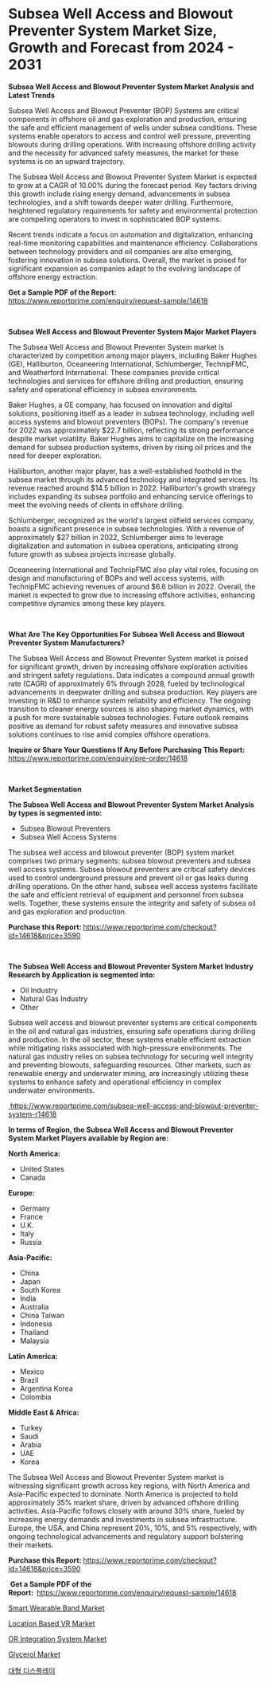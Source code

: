 <p><h1>Subsea Well Access and Blowout Preventer System Market Size, Growth and Forecast from 2024 - 2031</h1></p><p><strong>Subsea Well Access and Blowout Preventer System Market Analysis and Latest Trends</strong></p>
<p><p>Subsea Well Access and Blowout Preventer (BOP) Systems are critical components in offshore oil and gas exploration and production, ensuring the safe and efficient management of wells under subsea conditions. These systems enable operators to access and control well pressure, preventing blowouts during drilling operations. With increasing offshore drilling activity and the necessity for advanced safety measures, the market for these systems is on an upward trajectory.</p><p>The Subsea Well Access and Blowout Preventer System Market is expected to grow at a CAGR of 10.00% during the forecast period. Key factors driving this growth include rising energy demand, advancements in subsea technologies, and a shift towards deeper water drilling. Furthermore, heightened regulatory requirements for safety and environmental protection are compelling operators to invest in sophisticated BOP systems.</p><p>Recent trends indicate a focus on automation and digitalization, enhancing real-time monitoring capabilities and maintenance efficiency. Collaborations between technology providers and oil companies are also emerging, fostering innovation in subsea solutions. Overall, the market is poised for significant expansion as companies adapt to the evolving landscape of offshore energy extraction.</p></p>
<p><strong>Get a Sample PDF of the Report:&nbsp;</strong> <a href="https://www.reportprime.com/enquiry/request-sample/14618">https://www.reportprime.com/enquiry/request-sample/14618</a></p>
<p>&nbsp;</p>
<p><strong>Subsea Well Access and Blowout Preventer System Major Market Players</strong></p>
<p><p>The Subsea Well Access and Blowout Preventer System market is characterized by competition among major players, including Baker Hughes (GE), Halliburton, Oceaneering International, Schlumberger, TechnipFMC, and Weatherford International. These companies provide critical technologies and services for offshore drilling and production, ensuring safety and operational efficiency in subsea environments.</p><p>Baker Hughes, a GE company, has focused on innovation and digital solutions, positioning itself as a leader in subsea technology, including well access systems and blowout preventers (BOPs). The company's revenue for 2022 was approximately $22.7 billion, reflecting its strong performance despite market volatility. Baker Hughes aims to capitalize on the increasing demand for subsea production systems, driven by rising oil prices and the need for deeper exploration.</p><p>Halliburton, another major player, has a well-established foothold in the subsea market through its advanced technology and integrated services. Its revenue reached around $14.5 billion in 2022. Halliburton's growth strategy includes expanding its subsea portfolio and enhancing service offerings to meet the evolving needs of clients in offshore drilling.</p><p>Schlumberger, recognized as the world's largest oilfield services company, boasts a significant presence in subsea technologies. With a revenue of approximately $27 billion in 2022, Schlumberger aims to leverage digitalization and automation in subsea operations, anticipating strong future growth as subsea projects increase globally.</p><p>Oceaneering International and TechnipFMC also play vital roles, focusing on design and manufacturing of BOPs and well access systems, with TechnipFMC achieving revenues of around $6.6 billion in 2022. Overall, the market is expected to grow due to increasing offshore activities, enhancing competitive dynamics among these key players.</p></p>
<p>&nbsp;</p>
<p><strong>What Are The Key Opportunities For Subsea Well Access and Blowout Preventer System Manufacturers?</strong></p>
<p><p>The Subsea Well Access and Blowout Preventer System market is poised for significant growth, driven by increasing offshore exploration activities and stringent safety regulations. Data indicates a compound annual growth rate (CAGR) of approximately 6% through 2028, fueled by technological advancements in deepwater drilling and subsea production. Key players are investing in R&D to enhance system reliability and efficiency. The ongoing transition to cleaner energy sources is also shaping market dynamics, with a push for more sustainable subsea technologies. Future outlook remains positive as demand for robust safety measures and innovative subsea solutions continues to rise amid complex offshore operations.</p></p>
<p><strong>Inquire or Share Your Questions If Any Before Purchasing This Report:</strong> <a href="https://www.reportprime.com/enquiry/pre-order/14618">https://www.reportprime.com/enquiry/pre-order/14618</a></p>
<p>&nbsp;</p>
<p><strong>Market Segmentation</strong></p>
<p><strong>The Subsea Well Access and Blowout Preventer System Market Analysis by types is segmented into:</strong></p>
<p><ul><li>Subsea Blowout Preventers</li><li>Subsea Well Access Systems</li></ul></p>
<p><p>The subsea well access and blowout preventer (BOP) system market comprises two primary segments: subsea blowout preventers and subsea well access systems. Subsea blowout preventers are critical safety devices used to control underground pressure and prevent oil or gas leaks during drilling operations. On the other hand, subsea well access systems facilitate the safe and efficient retrieval of equipment and personnel from subsea wells. Together, these systems ensure the integrity and safety of subsea oil and gas exploration and production.</p></p>
<p><strong>Purchase this Report:&nbsp;</strong><a href="https://www.reportprime.com/checkout?id=14618&price=3590">https://www.reportprime.com/checkout?id=14618&price=3590</a></p>
<p>&nbsp;</p>
<p><strong>The Subsea Well Access and Blowout Preventer System Market Industry Research by Application is segmented into:</strong></p>
<p><ul><li>Oil Industry</li><li>Natural Gas Industry</li><li>Other</li></ul></p>
<p><p>Subsea well access and blowout preventer systems are critical components in the oil and natural gas industries, ensuring safe operations during drilling and production. In the oil sector, these systems enable efficient extraction while mitigating risks associated with high-pressure environments. The natural gas industry relies on subsea technology for securing well integrity and preventing blowouts, safeguarding resources. Other markets, such as renewable energy and underwater mining, are increasingly utilizing these systems to enhance safety and operational efficiency in complex underwater environments.</p></p>
<p><a href="https://www.reportprime.com/subsea-well-access-and-blowout-preventer-system-r14618">&nbsp;https://www.reportprime.com/subsea-well-access-and-blowout-preventer-system-r14618</a></p>
<p><strong>In terms of Region, the Subsea Well Access and Blowout Preventer System Market Players available by Region are:</strong></p>
<p>
    <p> <strong> North America: </strong>
        <ul>
            <li>United States</li>
            <li>Canada</li>
        </ul>
        </p> 
    <p> <strong> Europe: </strong>
        <ul>
            <li>Germany</li>
            <li>France</li>
            <li>U.K.</li>
            <li>Italy</li>
            <li>Russia</li>
        </ul>
        </p> 
    <p> <strong> Asia-Pacific: </strong>
        <ul>
            <li>China</li>
            <li>Japan</li>
            <li>South Korea</li>
            <li>India</li>
            <li>Australia</li>
            <li>China Taiwan</li>
            <li>Indonesia</li>
            <li>Thailand</li>
            <li>Malaysia</li>
        </ul>
        </p> 
    <p> <strong> Latin America: </strong>
        <ul>
            <li>Mexico</li>
            <li>Brazil</li>
            <li>Argentina Korea</li>
            <li>Colombia</li>
        </ul>
        </p> 
    <p> <strong> Middle East & Africa: </strong>
        <ul>
            <li>Turkey</li>
            <li>Saudi</li>
            <li>Arabia</li>
            <li>UAE</li>
            <li>Korea</li>
        </ul>
    </p>
    </p>
<p><p>The Subsea Well Access and Blowout Preventer System market is witnessing significant growth across key regions, with North America and Asia-Pacific expected to dominate. North America is projected to hold approximately 35% market share, driven by advanced offshore drilling activities. Asia-Pacific follows closely with around 30% share, fueled by increasing energy demands and investments in subsea infrastructure. Europe, the USA, and China represent 20%, 10%, and 5% respectively, with ongoing technological advancements and regulatory support bolstering their markets.</p></p>
<p><strong>Purchase this Report: </strong><a href="https://www.reportprime.com/checkout?id=14618&price=3590">https://www.reportprime.com/checkout?id=14618&price=3590</a></p>
<p>&nbsp;<strong>Get a Sample PDF of the Report:&nbsp;&nbsp;</strong><a href="https://www.reportprime.com/enquiry/request-sample/14618">https://www.reportprime.com/enquiry/request-sample/14618</a></p>
<p><strong></strong></p>
<p><p><a href="https://issuu.com/reportprime-2/docs/smart-wearable-band-market-size-203_8f3fb793ddc3db">Smart Wearable Band Market</a></p><p><a href="https://github.com/MarciaRunte/Market-Research-Report-List-1/blob/main/location-based-vr-market.md">Location Based VR Market</a></p><p><a href="https://github.com/Chiragrp22/Market-Research-Report-List-6/blob/main/or-integration-system-market.md">OR Integration System Market</a></p><p><a href="https://medium.com/@kellieblock2023/this-glycerol-market-research-report-evaluates-the-key-market-trends-drivers-and-affecting-6c2e705a6db8">Glycerol Market</a></p><p><a href="https://medium.com/@waynewood21/%EC%84%B8%EA%B3%84-large-area-displays-market-%EC%9D%80-2024%EC%97%90%EC%84%9C-2031%EB%A1%9C-%EC%97%B0%ED%8F%89%EA%B7%A0-%EC%A6%9D%EA%B0%80%EC%9C%A8%EC%9D%84-%EB%B3%B4%EC%9D%BC-%EA%B2%83%EC%9C%BC%EB%A1%9C-%EC%98%88%EC%83%81%EB%90%A9%EB%8B%88%EB%8B%A4-f59b374a4be5">대형 디스플레이</a></p></p>